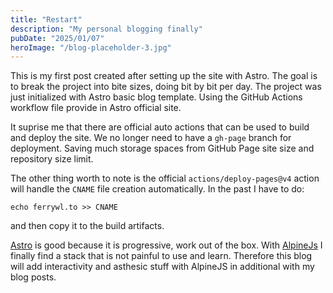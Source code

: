 ```yaml
---
title: "Restart"
description: "My personal blogging finally"
pubDate: "2025/01/07"
heroImage: "/blog-placeholder-3.jpg"
---
```


This is my first post created after setting up the site with Astro. The goal is to break the project into bite sizes, doing bit by bit per day. The project was just initialized with Astro basic blog template. Using the GitHub Actions workflow file provide in Astro official site.

It suprise me that there are official auto actions that can be used to build and deploy the site. We no longer need to have a `gh-page` branch for deployment. Saving much storage spaces from GitHub Page site size and repository size limit.

The other thing worth to note is the official `actions/deploy-pages@v4` action will handle the `CNAME` file creation automatically. In the past I have to do:

```shell
echo ferrywl.to >> CNAME
```

and then copy it to the build artifacts.

[Astro](https://astro.build/) is good because it is progressive, work out of the box. With [AlpineJs](alpinejs.dev) I finally find a stack that is not painful to use and learn. Therefore this blog will add interactivity and asthesic stuff with AlpineJS in additional with my blog posts.
